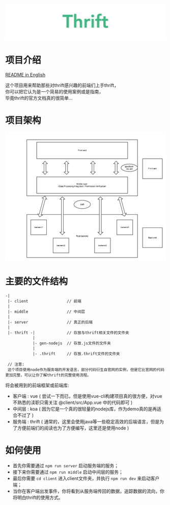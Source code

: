 ![](./thrift_logo.png)
# 项目介绍
[README in English](https://github.com/wengwengweng/thrift-demo/blob/master/README-EN.md)  

这个项目用来帮助那些对thrift感兴趣的前端们上手thrift，  
你可以把它认为是一个简易的使用案例或是指南，  
毕竟thrift的官方文档真的很简单...
# 项目架构
![](./thrift.png)
# 主要的文件结构
```
-|
 |- client                 // 前端
 |                          
 |- middle                 // 中间层
 |  
 |- server                 // 真正的后端
 |
 |- thrift -|              // 存放与thrift相关文件的文件夹
            |
            |- gen-nodejs  // 存放.js文件的文件夹
            |
            |- .thrift     // 存放.thrift文件的文件夹

 // 注意:
 这个项目使用node作为服务端的开发语言，部分代码衍生自官网的实例，但是它比官网的代码更加完整，可以让你了解thrift的完整使用流程。
```

将会被用到的前端框架或前端库:
- 客户端 : vue ( 尝试一下而已，但是使用vue-cli构建项目真的很方便，对vue不熟悉的渎职只需关注 @client/src/App.vue 中的代码即可 )
- 中间层 : koa ( 因为它是一个真的很轻量的nodejs库，作为demo真的是再适合不过了 )
- 服务端 : thrift ( 通常的，这里会使用java等一些稳定高效的后端语言，但是为了方便前端们的阅读也为了方便编写，这里还是使用node )

# 如何使用
- 首先你需要通过 `npm run server` 启动服务端的服务；
- 接下来你需要通过 `npm run middle` 启动中间层的服务；
- 最后你需要 `cd client` 进入client文件夹，并执行 `npm run dev` 来启动客户端；
- 当你在客户端出发事件，你将看到从服务端传回的数据，追踪数据的流向，你将明白thrift的使用方式。
